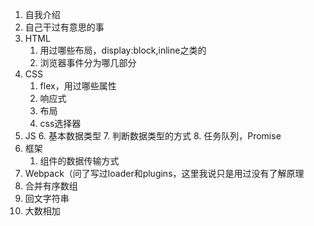 1. 自我介绍
2. 自己干过有意思的事
3. HTML
	1. 用过哪些布局，display:block,inline之类的
	2. 浏览器事件分为哪几部分
4. CSS
	1. flex，用过哪些属性
	2. 响应式
	3. 布局
	4. css选择器
5. JS
	6. 基本数据类型
	7. 判断数据类型的方式
	8. 任务队列，Promise
6. 框架
	1. 组件的数据传输方式
7. Webpack（问了写过loader和plugins，这里我说只是用过没有了解原理
8. 合并有序数组
9. 回文字符串
10. 大数相加